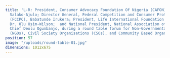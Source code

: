 ```yaml
---
title: 'L-R: President, Consumer Advocacy Foundation Of Nigeria (CAFON), Mrs. Sola
  Salako-Ajulo; Director General, Federal Competition and Consumer Protection Commission
  (FCCPC), Babatunde Irukera; President, Life International Foundation Incorporated,
  Dr. Olu Usim-Wilson;  and National President, National Association of Telecom Subscribers,
  Chief Deolu Ogunbanjo, during a round table forum for Non-Governmental Organisations
  (NGOs), Civil Society Organisations (CSOs), and Community Based Organisations (CBOs).'
position: 57
image: "/uploads/round-table-01.jpg"
dimensions: 1012x675
---
```


